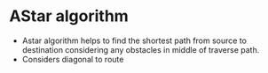 # AStar algorithm

- Astar algorithm helps to find the shortest path from source to destination considering any obstacles in middle of traverse path.
- Considers diagonal to route
